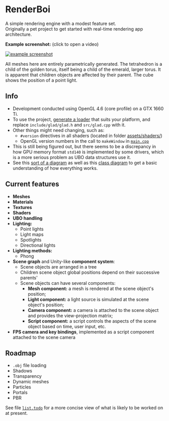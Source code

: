 RenderBoi
=========

A simple rendering engine with a modest feature set.  
Originally a pet project to get started with real-time rendering app architecture.

**Example screenshot:** (click to open a video)  

[![example screenshot](https://i.imgur.com/2xz4x0M.png)](https://streamable.com/mkce4)  

All meshes here are entirely parametrically generated.
The tetrahedron is a child of the golden torus, itself being a child of the emerald, larger torus.
It is apparent that children objects are affected by their parent.
The cube shows the position of a point light.

## Info

* Development conducted using OpenGL 4.6 (core profile) on a GTX 1660 Ti.
* To use the project, [generate a loader](https://glad.dav1d.de/) that suits your platform, and replace `include/glad/glad.h` and `src/glad.cpp` with it.
* Other things might need changing, such as:
  * `#version` directives in all shaders (located in folder [assets/shaders/](https://github.com/deqyra/RenderBoi/blob/master/assets/shaders))
  * OpenGL version numbers in the call to `makeWindow` in [`main.cpp`](https://github.com/deqyra/RenderBoi/blob/master/main.cpp#L37)
* This is still being figured out, but there seems to be a discrepancy in how GPU memory format `std140` is implemented by some drivers, which is a more serious problem as UBO data structures use it.
* See this [sort of a diagram](https://github.com/deqyra/RenderBoi/blob/master/system_diagram.png) as well as this [class diagram](https://github.com/deqyra/RenderBoi/blob/master/class_diagram.png) to get a basic understanding of how everything works.

## Current features

* **Meshes**
* **Materials**
* **Textures**
* **Shaders**
* **UBO handling**
* **Lighting:**
  * Point lights
  * Light maps
  * Spotlights
  * Directional lights
* **Lighting methods:**
  * Phong
* **Scene graph** and Unity-like **component system**:
  * Scene objects are arranged in a tree
  * Children scene object global positions depend on their successive parents'
  * Scene objects can have several components:
    * **Mesh component:** a mesh is rendered at the scene object's position;
    * **Light component:** a light source is simulated at the scene object's position;
    * **Camera component:** a camera is attached to the scene object and provides the view-projection matrix;
    * **Script component:** a script controls the aspects of the scene object based on time, user input, etc.
* **FPS camera and key bindings**, implemented as a script component attached to the scene camera

## Roadmap

* `.obj` file loading
* Shadows
* Transparency
* Dynamic meshes
* Particles
* Portals
* PBR

See file [`list.todo`](https://github.com/deqyra/RenderBoi/blob/master/list.todo) for a more concise view of what is likely to be worked on at present.
